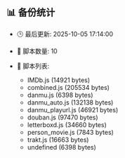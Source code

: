 ## 📊 备份统计

- 🕒 最后更新: 2025-10-05 17:14:00
- 📁 脚本数量: 10
- 📄 脚本列表:

  - IMDb.js (14921 bytes)
  - combined.js (205534 bytes)
  - danmu.js (6398 bytes)
  - danmu_auto.js (132138 bytes)
  - danmu_playurl.js (46921 bytes)
  - douban.js (97470 bytes)
  - letterboxd.js (34660 bytes)
  - person_movie.js (7843 bytes)
  - trakt.js (16663 bytes)
  - undefined (6398 bytes)
